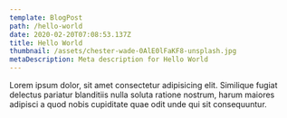 ```yaml
---
template: BlogPost
path: /hello-world
date: 2020-02-20T07:08:53.137Z
title: Hello World
thumbnail: /assets/chester-wade-0AlE0lFaKF8-unsplash.jpg
metaDescription: Meta description for Hello World
---
```


Lorem ipsum dolor, sit amet consectetur adipisicing elit. Similique fugiat delectus pariatur blanditiis nulla soluta ratione nostrum, harum maiores adipisci a quod nobis cupiditate quae odit unde qui sit consequuntur.